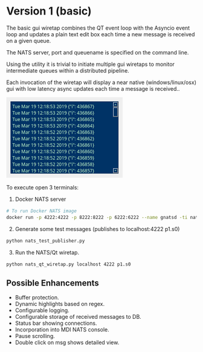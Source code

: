 # Version 1 (basic)

The basic gui wiretap combines the QT event loop with the Asyncio event loop and
updates a plain text edit box each time a new message is received
on a given queue.

The NATS server, port and queuename is specified on the command line.

Using the utility it is trivial to initiate multiple gui wiretaps to 
monitor intermediate queues within a distributed pipeline.

Each invocation of the wiretap will display a near native (windows/linux/osx) gui 
with low latency async updates each time a message is received.. 

![](../images/qt-wiretap.gif)

To execute open 3 terminals: 

1. Docker NATS server
``` bash
# To run Docker NATS image
docker run -p 4222:4222 -p 8222:8222 -p 6222:6222 --name gnatsd -ti nats:latest
```

2. Generate some test messages (publishes to localhost:4222 p1.s0)
``` bash
python nats_test_publisher.py
```

3. Run the NATS/Qt wiretap.
``` bash
python nats_qt_wiretap.py localhost 4222 p1.s0
```
## Possible Enhancements
* Buffer protection.
* Dynamic highlights based on regex.
* Configurable logging.
* Configurable storage of received messages to DB.
* Status bar showing connections.
* Incorporation into MDI NATS console.
* Pause scrolling.
* Double click on msg shows detailed view.
